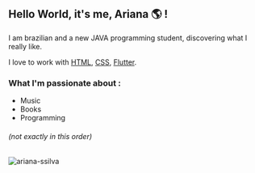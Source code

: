 ## Hello World, it's me, Ariana 🌎 !

I am brazilian and a new JAVA programming student, discovering what I really like.

I love to work with [HTML](https://www.w3schools.com/html/),
[CSS](https://www.w3schools.com/css/), [Flutter](https://flutter.dev/).


### What I'm passionate about :

* Music
* Books
* Programming

###### (not exactly in this order)

<p align="left">
  <img
    src="https://komarev.com/ghpvc/?username=ariana-ssilva"
    alt="ariana-ssilva"
  />
</p>